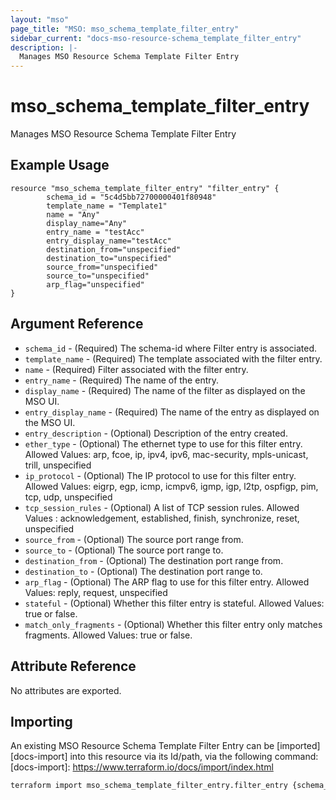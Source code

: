 ```yaml
---
layout: "mso"
page_title: "MSO: mso_schema_template_filter_entry"
sidebar_current: "docs-mso-resource-schema_template_filter_entry"
description: |-
  Manages MSO Resource Schema Template Filter Entry
---
```


# mso_schema_template_filter_entry #

Manages MSO Resource Schema Template Filter Entry

## Example Usage ##

```hcl
resource "mso_schema_template_filter_entry" "filter_entry" {
		schema_id = "5c4d5bb72700000401f80948"
		template_name = "Template1"
		name = "Any"
		display_name="Any"
		entry_name = "testAcc"
		entry_display_name="testAcc"
		destination_from="unspecified"
		destination_to="unspecified"
		source_from="unspecified"
		source_to="unspecified"
		arp_flag="unspecified"
}
```

## Argument Reference ##


* `schema_id` - (Required) The schema-id where Filter entry is associated.
* `template_name` - (Required) The template associated with the filter entry.
* `name` - (Required) Filter associated with the filter entry.
* `entry_name` - (Required) The name of the entry.
* `display_name` - (Required) The name of the filter as displayed on the MSO UI.
* `entry_display_name` - (Required) The name of the entry as displayed on the MSO UI.
* `entry_description` - (Optional) Description of the entry created.
* `ether_type` - (Optional) The ethernet type to use for this filter entry. Allowed Values:  arp, fcoe, ip, ipv4, ipv6, mac-security, mpls-unicast, trill, unspecified 
* `ip_protocol` - (Optional) The IP protocol to use for this filter entry. Allowed Values:  eigrp, egp, icmp, icmpv6, igmp, igp, l2tp, ospfigp, pim, tcp, udp, unspecified 
* `tcp_session_rules` - (Optional) A list of TCP session rules. Allowed Values : acknowledgement, established, finish, synchronize, reset, unspecified 
* `source_from` - (Optional) The source port range from.
* `source_to` - (Optional) The source port range to.
* `destination_from` - (Optional) The destination port range from.
* `destination_to` - (Optional) The destination port range to.
* `arp_flag` - (Optional) The ARP flag to use for this filter entry. Allowed Values: reply, request, unspecified
* `stateful` - (Optional) Whether this filter entry is stateful. Allowed Values: true or false.
* `match_only_fragments` - (Optional) Whether this filter entry only matches fragments. Allowed Values: true or false.


## Attribute Reference ##

No attributes are exported.

## Importing ##

An existing MSO Resource Schema Template Filter Entry can be [imported][docs-import] into this resource via its Id/path, via the following command: [docs-import]: <https://www.terraform.io/docs/import/index.html>

```bash
terraform import mso_schema_template_filter_entry.filter_entry {schema_id}/template/{template_name}/filter/{name}
```